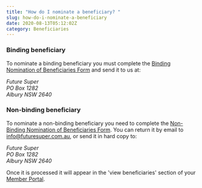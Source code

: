 ```yaml
---
title: "How do I nominate a beneficiary? "
slug: how-do-i-nominate-a-beneficiary
date: 2020-08-13T05:12:02Z
category: Beneficiaries 
---
```


### **Binding beneficiary**

To nominate a binding beneficiary you must complete the [Binding Nomination of Beneficiaries Form](https://www.futuresuper.com.au/bindingnomination) and send it to us at:  

_Future Super_  
_PO Box 1282_  
_Albury NSW 2640_

### **Non-binding beneficiary**

To nominate a non-binding beneficiary you need to complete the [Non-Binding Nomination of Beneficiaries Form](https://www.futuresuper.com.au/nonbindingnomination). You can return it by email to info@futuresuper.com.au, or send it in hard copy to: 

_Future Super_  
_PO Box 1282_  
_Albury NSW 2640_

Once it is processed it will appear in the 'view beneficiaries' section of your [Member Portal](https://portal.myfuturesuper.com.au/member/login_1).
